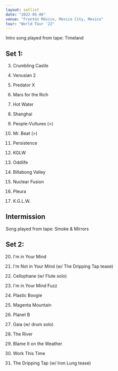 ```yaml
---
layout: setlist
date: "2022-05-06"
venue: "Frontón México, Mexico City, Mexico"
tour: "World Tour '22"
---
```



Intro song played from tape: Timeland

## Set 1:

 3. Crumbling Castle

 4. Venusian 2

 5. Predator X

 6. Mars for the Rich

 7. Hot Water

 8. Shanghai

 9. People-Vultures
    (>)

10. Mr. Beat
    (>)

11. Persistence

12. KGLW

13. Oddlife

14. Billabong Valley

15. Nuclear Fusion

16. Pleura

17. K.G.L.W.

## Intermission

Song played from tape: Smoke & Mirrors

## Set 2:

20. I'm in Your Mind

21. I'm Not in Your Mind
    (w/ The Dripping Tap tease)

22. Cellophane
    (w/ Flute solo)

23. I'm in Your Mind Fuzz

24. Plastic Boogie

25. Magenta Mountain

26. Planet B

27. Gaia
    (w/ drum solo)

28. The River

29. Blame It on the Weather

30. Work This Time

31. The Dripping Tap
    (w/ Iron Lung tease)
